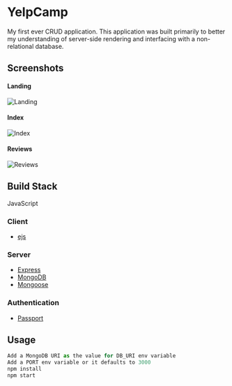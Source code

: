 # YelpCamp

My first ever CRUD application. This application was built primarily to better my understanding of server-side rendering and interfacing with a non-relational database. 


## Screenshots

#### Landing
![Landing](https://res.cloudinary.com/mlkmahmud/image/upload/v1566568782/Screenshot_80_dyj7ap.png)

#### Index
![Index](https://res.cloudinary.com/mlkmahmud/image/upload/v1566568657/Screenshot_82_nzixod.png)

#### Reviews
![Reviews](https://res.cloudinary.com/mlkmahmud/image/upload/v1566568850/Screenshot_83_j6y6ni.png)

## Build Stack
JavaScript

### Client
- [ejs](https://ejs.co/)

### Server
- [Express](https://expressjs.com/)
- [MongoDB](https://www.mongodb.com/)
- [Mongoose](https://mongoosejs.com/)

### Authentication
- [Passport](http://www.passportjs.org/)


## Usage
```JavaScript
Add a MongoDB URI as the value for DB_URI env variable
Add a PORT env variable or it defaults to 3000
npm install
npm start
```





